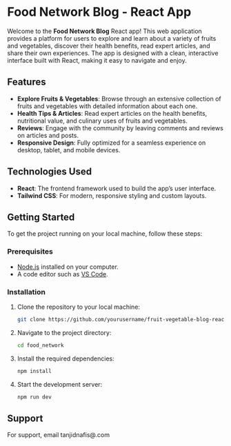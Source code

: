 # Food  Network Blog - React App

Welcome to the **Food  Network Blog** React app! This web application provides a platform for users to explore and learn about a variety of fruits and vegetables, discover their health benefits, read expert articles, and share their own experiences. The app is designed with a clean, interactive interface built with React, making it easy to navigate and enjoy.

## Features

- **Explore Fruits & Vegetables**: Browse through an extensive collection of fruits and vegetables with detailed information about each one.
- **Health Tips & Articles**: Read expert articles on the health benefits, nutritional value, and culinary uses of fruits and vegetables.
- **Reviews**: Engage with the community by leaving comments and reviews on articles and posts.
- **Responsive Design**: Fully optimized for a seamless experience on desktop, tablet, and mobile devices.

## Technologies Used

- **React**: The frontend framework used to build the app’s user interface.
- **Tailwind CSS**: For modern, responsive styling and custom layouts.


## Getting Started

To get the project running on your local machine, follow these steps:

### Prerequisites

- [Node.js](https://nodejs.org/) installed on your computer.
- A code editor such as [VS Code](https://code.visualstudio.com/).

### Installation

1. Clone the repository to your local machine:
   ```bash
   git clone https://github.com/yourusername/fruit-vegetable-blog-react-app.git
   
2. Navigate to the project directory:
   ```bash
   cd food_network
   
3. Install the required dependencies:
   ```bash
   npm install
4. Start the development server:
   ```bash
   npm run dev


## Support

For support, email tanjidnafis@.com 


